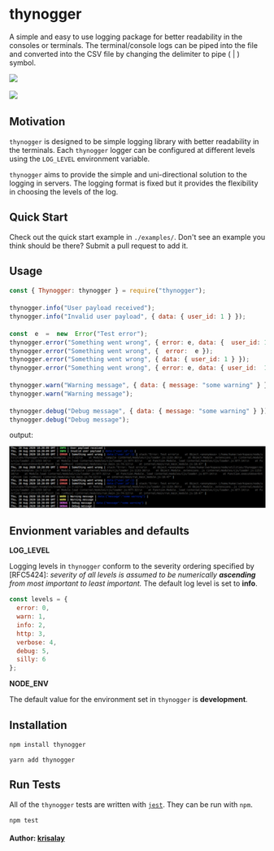 # thynogger

A simple and easy to use logging package for better readability in the consoles or terminals. The terminal/console logs can be piped into the file and converted into the CSV file by changing the delimiter to pipe ( | ) symbol.

<p><a href="https://nodejs.org/en/"><img src="https://badgen.net/badge/Made%20With/NodeJs,Typescript?scale=1.5&list=|" /></a></p>

<p><a href="https://github.com/krisalay/thynogger/actions?query=workflow%3ABuild"><img src="https://github.com/krisalay/thynogger/workflows/Build/badge.svg"></a></p>

## Motivation
`thynogger` is designed to be simple logging library with better readability in the terminals. Each   `thynogger` logger can be configured at different levels using the `LOG_LEVEL` environment variable.

`thynogger` aims to provide the simple and uni-directional solution to the logging in servers. The logging format is fixed but it provides the flexibility in choosing the levels of the log.

## Quick Start

Check out the quick start example in `./examples/`. Don't see an example you think should be there? Submit a pull request to add it.

## Usage

```js
const { Thynogger: thynogger } = require("thynogger");

thynogger.info("User payload received");
thynogger.info("Invalid user payload", { data: { user_id: 1 } });

const  e  =  new  Error("Test error");
thynogger.error("Something went wrong", { error: e, data: {  user_id: 1 } });
thynogger.error("Something went wrong", {  error:  e });
thynogger.error("Something went wrong", { data: { user_id: 1 } });
thynogger.error("Something went wrong", { error: e, data: { user_id:  1 } });

thynogger.warn("Warning message", { data: { message: "some warning" } });
thynogger.warn("Warning message");

thynogger.debug("Debug message", { data: { message: "some warning" } });
thynogger.debug("Debug message");
```
output:

![output](https://github.com/krisalay/thynogger/blob/develop/examples/output.png)

## Envionment variables and defaults
**LOG_LEVEL**

Logging levels in `thynogger` conform to the severity ordering specified by
[RFC5424]: _severity of all levels is assumed to be numerically **ascending**
from most important to least important._ The default log level is set to **info**.

``` js
const levels = { 
  error: 0,
  warn: 1,
  info: 2,
  http: 3,
  verbose: 4,
  debug: 5,
  silly: 6
};
```

**NODE_ENV**

The default value for the environment set in `thynogger` is **development**.

## Installation

```
npm install thynogger
```
```
yarn add thynogger
```

## Run Tests

All of the `thynogger` tests are written with [`jest`](https://jestjs.io/).
They can be run with `npm`.
```
npm test
```

#### Author:  [krisalay](https://github.com/krisalay)
